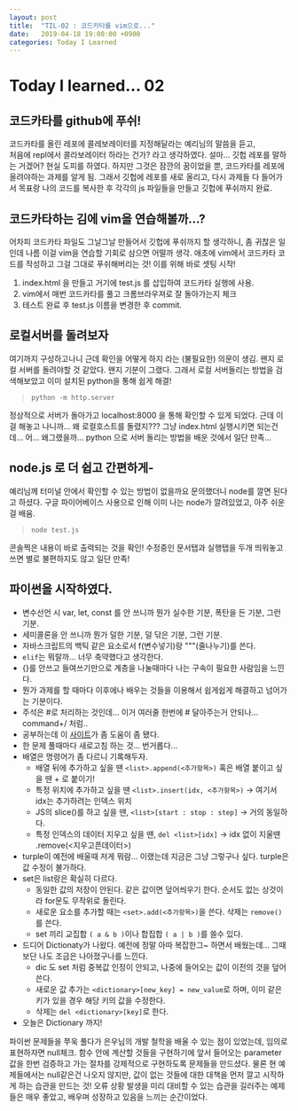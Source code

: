 ```yaml
---
layout: post
title:  "TIL-02 : 코드카타를 vim으로..."
date:   2019-04-18 19:00:00 +0900
categories: Today I Learned
---
```



# Today I learned... 02


## 코드카타를 github에 푸쉬!

코드카타를 올린 레포에 콜레보레이터를 지정해달라는 예리님의 말씀을 듣고,  
처음에 repl에서 콜라보레이터 하라는 건가? 라고 생각하였다. 
설마... 깃헙 레포를 말하는 거겠어? 현실 도피를 하였다.
하지만 그것은 잠깐의 꿈이었을 뿐, 코드카타를 레포에 올려야하는 과제를 알게 됨.
그래서 깃헙에 레포를 새로 올리고, 다시 과제들 다 들어가서 목표랑 나의 코드를 복사한 후
각각의 js 파일들을 만들고 깃헙에 푸쉬까지 완료.

## 코드카타하는 김에 vim을 연습해볼까...?

어차피 코드카타 파일도 그날그날 만들어서 깃헙에 푸쉬까지 할 생각하니,
좀 귀찮은 일인데 나름 이걸 vim을 연습할 기회로 삼으면 어떨까 생각.
애초에 vim에서 코드카타 코드를 작성하고 그걸 그대로 푸쉬해버리는 것!
이를 위해 바로 셋팅 시작!

1. index.html 을 만들고 거기에 test.js 를 삽입하여 코드카타 실행에 사용.
2. vim에서 매번 코드카타를 풀고 크롬브라우져로 잘 돌아가는지 체크
3. 테스트 완료 후 test.js 이름을 변경한 후 commit.

## 로컬서버를 돌려보자

여기까지 구성하고나니 근데 확인을 어떻게 하지 라는 (불필요한) 의문이 생김.
왠지 로컬 서버를 돌려야할 것 같았다. 왠지 기분이 그랬다.
그래서 로컬 서버돌리는 방법을 검색해보았고 이미 설치된 python을 통해 쉽게 해결!

> `python -m http.server`

정상적으로 서버가 돌아가고 localhost:8000 을 통해 확인할 수 있게 되었다.
근데 이걸 해놓고 나니까... 왜 로컬호스트를 돌렸지???
그냥 index.html 실행시키면 되는건데... 어... 왜그랬을까...
python 으로 서버 돌리는 방법을 배운 것에서 일단 만족...

## node.js 로 더 쉽고 간편하게-

예리님께 터미널 안에서 확인할 수 있는 방법이 없을까요 문의했더니 node를 깔면 된다고 하셨다.
구글 파이어베이스 사용으로 인해 이미 나는 node가 깔려있었고, 아주 쉬운 걸 배움.

> `node test.js`

콘솔찍은 내용이 바로 출력되는 것을 확인! 수정중인 문서탭과 실행탭을 두개 띄워놓고 쓰면
별로 불편하지도 않고 일단 만족!

## 파이썬을 시작하였다.

- 변수선언 시 var, let, const 를 안 쓰니까 뭔가 실수한 기분, 폭탄을 든 기분, 그런 기분.
- 세미콜론을 안 쓰니까 뭔가 덜한 기분, 덜 닦은 기분, 그런 기분.
- 자바스크립트의 백틱 같은 요소로서 f(변수넣기)랑 """(줄나누기)를 쓴다.
- `elif`는 뭐랄까... 너무 축약했다고 생각한다.
- {}를 안쓰고 들여쓰기만으로 계층을 나눌때마다 나는 구속이 필요한 사람임을 느낀다.
- 뭔가 과제를 할 때마다 이후에나 배우는 것들을 이용해서 쉽게쉽게 해결하고 넘어가는 기분이다.
- 주석은 #로 처리하는 것인데... 이거 여러줄 한번에 # 달아주는거 안되나... command+/ 처럼..
- 공부하는데 이 [사이트](https://wikidocs.net/2)가 좀 도움이 좀 됐다.
- 한 문제 풀때마다 새로고침 하는 것... 번거롭다...
- 배열은 명령어가 좀 다르니 기록해두자.
  - 배열 뒤에 추가하고 싶을 땐 `<list>.append(<추가항목>)` 혹은 배열 붙이고 싶을 땐 + 로 붙이기!
  - 특정 위치에 추가하고 싶을 땐 `<list>.insert(idx, <추가항목>)` -> 여기서 idx는 추가하려는 인덱스 위치
  - JS의 slice()를 하고 싶을 땐, `<list>[start : stop : step]` -> 거의 동일하다.
  - 특정 인덱스의 데이터 지우고 싶을 땐, `del <list>[idx]` -> idx 없이 지울땐 <list>.remove(<지우고픈데이터>)
- turple이 예전에 배울때 저게 뭐람... 이랬는데 지금은 그냥 그렇구나 싶다. turple은 값 수정이 불가하다.
- set은 list랑은 확실히 다르다.
  - 동일한 값의 저장이 안된다. 같은 값이면 덮어씌우기 한다. 순서도 없는 상것이라 for문도 무작위로 돌린다. 
  - 새로운 요소를 추가할 때는 `<set>.add(<추가항목>)`을 쓴다. 삭제는 `remove()`를 쓴다.
  - set 끼리 교집합 `( a & b )`이나 합집합 `( a | b )`를 쓸수 있다.
- 드디어 Dictionaty가 나왔다. 예전에 정말 아따 복잡한그~ 하면서 배웠는데... 그때보단 나도 조금은 나아졌구나를 느낀다.
  - dic 도 set 처럼 중복값 인정이 안되고, 나중에 들어오는 값이 이전의 것을 덮어쓴다.
  - 새로운 값 추가는 `<dictionary>[new_key] = new_value`로 하며, 이미 같은 키가 있을 경우 해당 키의 값을 수정한다.
  - 삭제는 `del <dictionary>[key]`로 한다.
- 오늘은 Dictionary 까지!
  
파이썬 문제들을 쭈욱 풀다가 은우님의 개발 철학을 배울 수 있는 점이 있었는데, 임의로 표현하자면 null체크.
함수 안에 계산할 것들을 구현하기에 앞서 들어오는 parameter값을 한번 검증하고 가는 절차를 강제적으로 구현하도록 문제들을 만드셨다.
물론 현 예제들에서는 null같은건 나오지 않지만, 값이 없는 것들에 대한 대책을 먼저 깔고 시작하게 하는 습관을 만드는 것!
오류 상황 발생을 미리 대비할 수 있는 습관을 길러주는 예제들은 매우 좋았고, 배우며 성장하고 있음을 느끼는 순간이었다.
